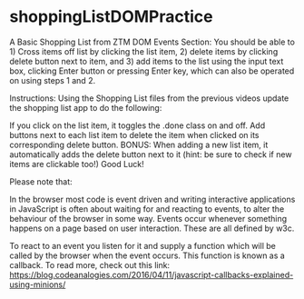 # shoppingListDOMPractice
A Basic Shopping List from ZTM DOM Events Section: You should be able to 1) Cross items off list by clicking the list item, 2) delete items by clicking delete button next to item, and 3) add items to the list using the input text box, clicking Enter button or pressing Enter key, which can also be operated on using steps 1 and 2.


Instructions: 
Using the Shopping List files from the previous videos update the shopping list app to do the following:

If you click on the list item, it toggles the .done class on and off.
Add buttons next to each list item to delete the item when clicked on its corresponding delete button.
BONUS: When adding a new list item, it automatically adds the delete button next to it (hint: be sure to check if new items are clickable too!)
Good Luck!

Please note that: 

In the browser most code is event driven and writing interactive applications in JavaScript is often about waiting for and reacting to events, to alter the behaviour of the browser in some way. Events occur whenever something happens on a page based on user interaction. These are all defined by w3c.

To react to an event you listen for it and supply a function which will be called by the browser when the event occurs. This function is known as a callback. To read more, check out this link: https://blog.codeanalogies.com/2016/04/11/javascript-callbacks-explained-using-minions/
